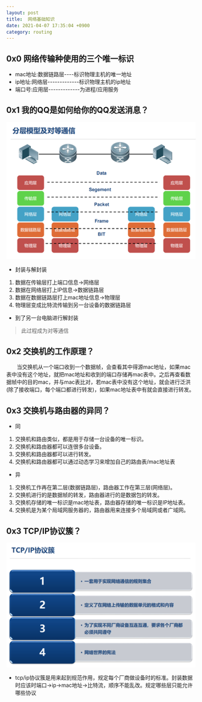```yaml
---
layout: post
title:  网络基础知识
date: 2021-04-07 17:35:04 +0900
category: routing
---
```


## 0x0 网络传输种使用的三个唯一标识

- mac地址:数据链路层----标识物理主机的唯一地址
- ip地址:网络层-------------标识物理主机的ip地址
- 端口号:应用层-------------为进程/应用服务

## 0x1 我的QQ是如何给你的QQ发送消息？
![](/images/20210407-1.png)
- 封装与解封装
1. 数据在传输层打上端口信息->网络层
2. 数据在网络层打上IP信息->数据链路层
3. 数据在数据链路层打上mac地址信息->物理层
4. 物理层变成比特流传输到另一台设备的数据链路层
- 到了另一台电脑进行解封装
> 此过程成为对等通信

## 0x2 交换机的工作原理？

&ensp;&ensp;&ensp;&ensp;当交换机从一个端口收到一个数据帧，会查看其中得源mac地址，如果mac表中没有这个地址，就把mac地址和收到的端口存储再mac表中。之后再查看数据帧中的目的mac，并与mac表比对，若mac表中没有这个地址，就会进行泛洪(除了接收端口，每个端口都进行转发)，如果mac地址表中有就会直接进行转发。

## 0x3 交换机与路由器的异同？

- 同
1. 交换机和路由类似，都是用于存储一台设备的唯一标识。
2. 交换机和路由器都可以连很多台设备。
3. 交换机和路由器都可以进行转发。
4. 交换机和路由器都可以通过动态学习来增加自己的路由表/mac地址表
- 异
1. 交换机工作再在第二层(数据链路层)，路由器工作在第三层(网络层)。
2. 交换机进行的是数据帧的转发，路由器进行的是数据包的转发。
3. 交换机存储的唯一标识是mac地址表，路由器存储的唯一标识是IP地址表。
4. 交换机是为某个局域网服务器的，路由器用来连接多个局域网或者广域网。

## 0x3 TCP/IP协议簇？
![](/images/20210407-2.png)
- tcp/ip协议簇是用来起到规范作用，规定每个厂商做设备时的标准。封装数据时应该时端口->ip->mac地址->比特流，顺序不能乱改。规定哪些层只能允许哪些协议

